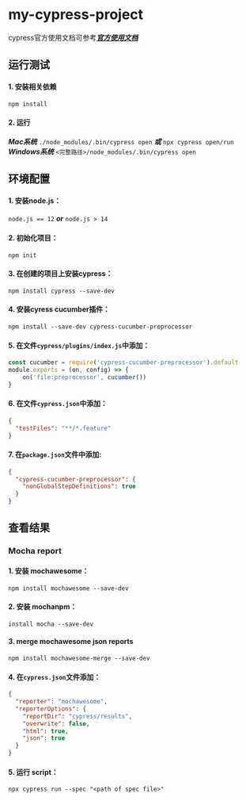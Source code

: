 # my-cypress-project
cypress官方使用文档可参考[___官方使用文档___](https://docs.cypress.io/api/table-of-contents)

## 运行测试
#### 1. 安装相关依赖
`npm install`
#### 2. 运行
___Mac系统___ `./node_modules/.bin/cypress open` ___或___ `npx cypress open/run`
<br>
___Windows系统___ `<完整路径>/node_modules/.bin/cypress open`


## 环境配置
#### 1. 安装node.js：
`node.js == 12` ___or___ `node.js > 14`
#### 2. 初始化项目：
`npm init`
#### 3. 在创建的项目上安装cypress：
`npm install cypress --save-dev`
#### 4. 安装cyress cucumber插件：
`npm install --save-dev cypress-cucumber-preprocessor`
#### 5. 在文件`cypress/plugins/index.js`中添加：
```javascript
const cucumber = require('cypress-cucumber-preprocessor').default
module.exports = (on, config) => {
    on('file:preprocessor', cucumber())
}
```
#### 6. 在文件`cypress.json`中添加：
```json
{
  "testFiles": "**/*.feature"
}
```
#### 7. 在`package.json`文件中添加:
```json
{
  "cypress-cucumber-preprocessor": {
    "nonGlobalStepDefinitions": true
  }
}
```


## 查看结果
### Mocha report
#### 1. 安装 mochawesome：
`npm install mochawesome --save-dev`
#### 2. 安装 mochanpm：
`install mocha --save-dev`
#### 3. merge mochawesome json reports
`npm install mochawesome-merge --save-dev`
#### 4. 在`cypress.json`文件添加：
```json
{
  "reporter": "mochawesome",
  "reporterOptions": {
    "reportDir": "cypress/results",
    "overwrite": false,
    "html": true,
    "json": true
  }
}
```
#### 5. 运行 script：
`npx cypress run --spec "<path of spec file>"`
